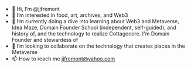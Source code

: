 - 👋 Hi, I’m @jjfremont
- 👀 I’m interested in food, art, archives, and Web3
- 🌱 I’m currently doing a dive into learning about Web3 and Metaverse, Idea Maze, Domain Founder School (independent, self-guided), and history of, and the technology to realize Cottagecore. I'm Domain Founder and stewardess of
- 💞️ I’m looking to collaborate on the technology that creates places in the Metaverse
- 📫 How to reach me jjfremont@yahoo.com

<!---
jjfremont/jjfremont is a ✨ special ✨ repository because its `README.md` (this file) appears on your GitHub profile.
You can click the Preview link to take a look at your changes.
--->
